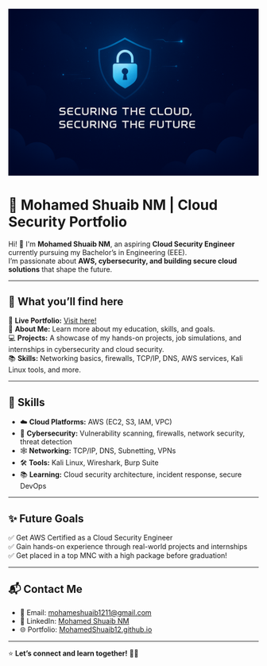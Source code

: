 ![Portfolio Banner](./banner.png)
# 🌟 Mohamed Shuaib NM | Cloud Security Portfolio

Hi! 👋 I'm **Mohamed Shuaib NM**, an aspiring **Cloud Security Engineer** currently pursuing my Bachelor’s in Engineering (EEE).  
I’m passionate about **AWS, cybersecurity, and building secure cloud solutions** that shape the future.

---

## 🚀 What you’ll find here

🔗 **Live Portfolio:** [Visit here!](https://MohamedShuaib12.github.io/)  
📄 **About Me:** Learn more about my education, skills, and goals.  
💻 **Projects:** A showcase of my hands-on projects, job simulations, and internships in cybersecurity and cloud security.  
📚 **Skills:** Networking basics, firewalls, TCP/IP, DNS, AWS services, Kali Linux tools, and more.

---

## 📌 Skills

- ☁️ **Cloud Platforms:** AWS (EC2, S3, IAM, VPC)
- 🔐 **Cybersecurity:** Vulnerability scanning, firewalls, network security, threat detection
- 🕸️ **Networking:** TCP/IP, DNS, Subnetting, VPNs
- 🛠️ **Tools:** Kali Linux, Wireshark, Burp Suite
- 📚 **Learning:** Cloud security architecture, incident response, secure DevOps

---

## ✨ Future Goals

✅ Get AWS Certified as a Cloud Security Engineer  
✅ Gain hands-on experience through real-world projects and internships  
✅ Get placed in a top MNC with a high package before graduation!

---

## 📬 Contact Me

- 📧 Email: mohameshuaib1211@gmail.com
- 💼 LinkedIn: [Mohamed Shuaib NM](https://www.linkedin.com/in/mohamed-shuaib-665a0532a)
- 🌐 Portfolio: [MohamedShuaib12.github.io](https://MohamedShuaib12.github.io/)

---

⭐ **Let’s connect and learn together!** 🚀✨  
